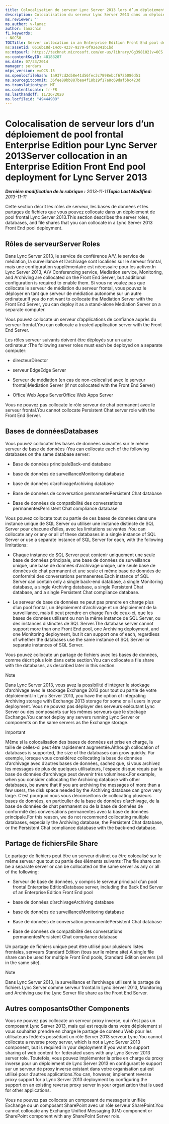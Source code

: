 ```yaml
---
title: Colocalisation de serveur Lync Server 2013 lors d’un déploiement de pool frontal Enterprise Edition
description: Colocalisation du serveur Lync Server 2013 dans un déploiement de pool frontal Enterprise Edition.
ms.reviewer: ''
ms.author: v-lanac
author: lanachin
f1.keywords:
- NOCSH
TOCTitle: Server collocation in an Enterprise Edition Front End pool deployment
ms:assetid: 0516b18d-14c0-4237-9279-0f92e341b1bd
ms:mtpsurl: https://technet.microsoft.com/en-us/library/Gg398102(v=OCS.15)
ms:contentKeyID: 48183287
ms.date: 07/23/2014
manager: serdars
mtps_version: v=OCS.15
ms.openlocfilehash: 1a937cd2d58e41d56fec3c7898ebcf6725086d51
ms.sourcegitcommit: 36fee89bb887bea4f18b19f17a8c69daf5bc423d
ms.translationtype: MT
ms.contentlocale: fr-FR
ms.lasthandoff: 11/26/2020
ms.locfileid: "49444909"
---
```

# <a name="server-collocation-in-an-enterprise-edition-front-end-pool-deployment-for-lync-server-2013"></a><span data-ttu-id="abf2d-103">Colocalisation de serveur lors d’un déploiement de pool frontal Enterprise Edition pour Lync Server 2013</span><span class="sxs-lookup"><span data-stu-id="abf2d-103">Server collocation in an Enterprise Edition Front End pool deployment for Lync Server 2013</span></span>

<div data-xmlns="http://www.w3.org/1999/xhtml">

<div class="topic" data-xmlns="http://www.w3.org/1999/xhtml" data-msxsl="urn:schemas-microsoft-com:xslt" data-cs="https://msdn.microsoft.com/">

<div data-asp="https://msdn2.microsoft.com/asp">



</div>

<div id="mainSection">

<div id="mainBody"><span data-ttu-id="abf2d-104">

<span> </span></span><span class="sxs-lookup"><span data-stu-id="abf2d-104">

<span> </span></span></span>

<span data-ttu-id="abf2d-105">_**Dernière modification de la rubrique :** 2013-11-11_</span><span class="sxs-lookup"><span data-stu-id="abf2d-105">_**Topic Last Modified:** 2013-11-11_</span></span>

<span data-ttu-id="abf2d-106">Cette section décrit les rôles de serveur, les bases de données et les partages de fichiers que vous pouvez collocate dans un déploiement de pool frontal Lync Server 2013.</span><span class="sxs-lookup"><span data-stu-id="abf2d-106">This section describes the server roles, databases, and file shares that you can collocate in a Lync Server 2013 Front End pool deployment.</span></span>

<div>

## <a name="server-roles"></a><span data-ttu-id="abf2d-107">Rôles de serveur</span><span class="sxs-lookup"><span data-stu-id="abf2d-107">Server Roles</span></span>

<span data-ttu-id="abf2d-108">Dans Lync Server 2013, le service de conférence A/V, le service de médiation, la surveillance et l’archivage sont localisés sur le serveur frontal, mais une configuration supplémentaire est nécessaire pour les activer.</span><span class="sxs-lookup"><span data-stu-id="abf2d-108">In Lync Server 2013, A/V Conferencing service, Mediation service, Monitoring, and Archiving are collocated on the Front End Server, but additional configuration is required to enable them.</span></span> <span data-ttu-id="abf2d-109">Si vous ne voulez pas que collocate le serveur de médiation du serveur frontal, vous pouvez le déployer en tant que serveur de médiation autonome sur un autre ordinateur.</span><span class="sxs-lookup"><span data-stu-id="abf2d-109">If you do not want to collocate the Mediation Server with the Front End Server, you can deploy it as a stand-alone Mediation Server on a separate computer.</span></span>

<span data-ttu-id="abf2d-110">Vous pouvez collocate un serveur d’applications de confiance auprès du serveur frontal.</span><span class="sxs-lookup"><span data-stu-id="abf2d-110">You can collocate a trusted application server with the Front End Server.</span></span>

<span data-ttu-id="abf2d-111">Les rôles serveur suivants doivent être déployés sur un autre ordinateur :</span><span class="sxs-lookup"><span data-stu-id="abf2d-111">The following server roles must each be deployed on a separate computer:</span></span>

  - <span data-ttu-id="abf2d-112">directeur</span><span class="sxs-lookup"><span data-stu-id="abf2d-112">Director</span></span>

  - <span data-ttu-id="abf2d-113">serveur Edge</span><span class="sxs-lookup"><span data-stu-id="abf2d-113">Edge Server</span></span>

  - <span data-ttu-id="abf2d-114">Serveur de médiation (en cas de non-colocalisé avec le serveur frontal)</span><span class="sxs-lookup"><span data-stu-id="abf2d-114">Mediation Server (if not collocated with the Front End Server)</span></span>

  - <span data-ttu-id="abf2d-115">Office Web Apps Server</span><span class="sxs-lookup"><span data-stu-id="abf2d-115">Office Web Apps Server</span></span>

<span data-ttu-id="abf2d-116">Vous ne pouvez pas collocate le rôle serveur de chat permanent avec le serveur frontal.</span><span class="sxs-lookup"><span data-stu-id="abf2d-116">You cannot collocate Persistent Chat server role with the Front End Server.</span></span>

</div>

<div>

## <a name="databases"></a><span data-ttu-id="abf2d-117">Bases de données</span><span class="sxs-lookup"><span data-stu-id="abf2d-117">Databases</span></span>

<span data-ttu-id="abf2d-118">Vous pouvez collocater les bases de données suivantes sur le même serveur de base de données :</span><span class="sxs-lookup"><span data-stu-id="abf2d-118">You can collocate each of the following databases on the same database server:</span></span>

  - <span data-ttu-id="abf2d-119">Base de données principale</span><span class="sxs-lookup"><span data-stu-id="abf2d-119">Back-end database</span></span>

  - <span data-ttu-id="abf2d-120">base de données de surveillance</span><span class="sxs-lookup"><span data-stu-id="abf2d-120">Monitoring database</span></span>

  - <span data-ttu-id="abf2d-121">base de données d’archivage</span><span class="sxs-lookup"><span data-stu-id="abf2d-121">Archiving database</span></span>

  - <span data-ttu-id="abf2d-122">Base de données de conversation permanente</span><span class="sxs-lookup"><span data-stu-id="abf2d-122">Persistent Chat database</span></span>

  - <span data-ttu-id="abf2d-123">Base de données de compatibilité des conversations permanentes</span><span class="sxs-lookup"><span data-stu-id="abf2d-123">Persistent Chat compliance database</span></span>

<span data-ttu-id="abf2d-124">Vous pouvez collocate tout ou partie de ces bases de données dans une instance unique de SQL Server ou utiliser une instance distincte de SQL Server pour chacune d’elles, avec les limitations suivantes :</span><span class="sxs-lookup"><span data-stu-id="abf2d-124">You can collocate any or any or all of these databases in a single instance of SQL Server or use a separate instance of SQL Server for each, with the following limitations:</span></span>

  - <span data-ttu-id="abf2d-125">Chaque instance de SQL Server peut contenir uniquement une seule base de données principale, une base de données de surveillance unique, une base de données d’archivage unique, une seule base de données de chat permanent et une seule et même base de données de conformité des conversations permanentes.</span><span class="sxs-lookup"><span data-stu-id="abf2d-125">Each instance of SQL Server can contain only a single back-end database, a single Monitoring database, a single Archiving database, a single Persistent Chat database, and a single Persistent Chat compliance database.</span></span>

  - <span data-ttu-id="abf2d-126">Le serveur de base de données ne peut pas prendre en charge plus d’un pool frontal, un déploiement d’archivage et un déploiement de la surveillance, mais il peut prendre en charge l’un de ceux-ci, que les bases de données utilisent ou non la même instance de SQL Server, ou des instances distinctes de SQL Server.</span><span class="sxs-lookup"><span data-stu-id="abf2d-126">The database server cannot support more than one Front End pool, one Archiving deployment, and one Monitoring deployment, but it can support one of each, regardless of whether the databases use the same instance of SQL Server or separate instances of SQL Server.</span></span>

<span data-ttu-id="abf2d-127">Vous pouvez collocate un partage de fichiers avec les bases de données, comme décrit plus loin dans cette section.</span><span class="sxs-lookup"><span data-stu-id="abf2d-127">You can collocate a file share with the databases, as described later in this section.</span></span>

<div>


> [!NOTE]  
> <span data-ttu-id="abf2d-128">Dans Lync Server 2013, vous avez la possibilité d’intégrer le stockage d’archivage avec le stockage Exchange 2013 pour tout ou partie de votre déploiement.</span><span class="sxs-lookup"><span data-stu-id="abf2d-128">In Lync Server 2013, you have the option of integrating Archiving storage with Exchange 2013 storage for some or all users in your deployment.</span></span> <span data-ttu-id="abf2d-129">Vous ne pouvez pas déployer des serveurs exécutant Lync Server ou des composants sur les mêmes serveurs que le stockage Exchange.</span><span class="sxs-lookup"><span data-stu-id="abf2d-129">You cannot deploy any servers running Lync Server or components on the same servers as the Exchange storage.</span></span>



</div>

<div>


> [!IMPORTANT]  
> <span data-ttu-id="abf2d-130">Même si la colocalisation des bases de données est prise en charge, la taille de celles-ci peut être rapidement augmentée.</span><span class="sxs-lookup"><span data-stu-id="abf2d-130">Although collocation of databases is supported, the size of the databases can grow quickly.</span></span> <span data-ttu-id="abf2d-131">Par exemple, lorsque vous considérez collocating la base de données d’archivage avec d’autres bases de données, sachez que, si vous archivez les messages de plus de quelques utilisateurs, l’espace disque requis par la base de données d’archivage peut devenir très volumineux.</span><span class="sxs-lookup"><span data-stu-id="abf2d-131">For example, when you consider collocating the Archiving database with other databases, be aware that if you are archiving the messages of more than a few users, the disk space needed by the Archiving database can grow very large.</span></span> <span data-ttu-id="abf2d-132">C’est pourquoi nous vous déconseillons de collocating plusieurs bases de données, en particulier de la base de données d’archivage, de la base de données de chat permanent ou de la base de données de conformité des conversations permanentes avec la base de données principale.</span><span class="sxs-lookup"><span data-stu-id="abf2d-132">For this reason, we do not recommend collocating multiple databases, especially the Archiving database, the Persistent Chat database, or the Persistent Chat compliance database with the back-end database.</span></span>



</div>

</div>

<div>

## <a name="file-share"></a><span data-ttu-id="abf2d-133">Partage de fichiers</span><span class="sxs-lookup"><span data-stu-id="abf2d-133">File Share</span></span>

<span data-ttu-id="abf2d-134">Le partage de fichiers peut être un serveur distinct ou être colocalisé sur le même serveur que tout ou partie des éléments suivants :</span><span class="sxs-lookup"><span data-stu-id="abf2d-134">The file share can be a separate server or can be collocated on the same server as any or all of the following:</span></span>

  - <span data-ttu-id="abf2d-135">Serveur de base de données, y compris le serveur principal d’un pool frontal Enterprise Edition</span><span class="sxs-lookup"><span data-stu-id="abf2d-135">Database server, including the Back End Server of an Enterprise Edition Front End pool</span></span>

  - <span data-ttu-id="abf2d-136">base de données d’archivage</span><span class="sxs-lookup"><span data-stu-id="abf2d-136">Archiving database</span></span>

  - <span data-ttu-id="abf2d-137">base de données de surveillance</span><span class="sxs-lookup"><span data-stu-id="abf2d-137">Monitoring database</span></span>

  - <span data-ttu-id="abf2d-138">Base de données de conversation permanente</span><span class="sxs-lookup"><span data-stu-id="abf2d-138">Persistent Chat database</span></span>

  - <span data-ttu-id="abf2d-139">Base de données de compatibilité des conversations permanentes</span><span class="sxs-lookup"><span data-stu-id="abf2d-139">Persistent Chat compliance database</span></span>

<span data-ttu-id="abf2d-140">Un partage de fichiers unique peut être utilisé pour plusieurs listes frontales, serveurs Standard Edition (tous sur le même site).</span><span class="sxs-lookup"><span data-stu-id="abf2d-140">A single file share can be used for multiple Front End pools, Standard Edition servers (all in the same site).</span></span>

<div>


> [!NOTE]  
> <span data-ttu-id="abf2d-141">Dans Lync Server 2013, la surveillance et l’archivage utilisent le partage de fichiers Lync Server comme serveur frontal.</span><span class="sxs-lookup"><span data-stu-id="abf2d-141">In Lync Server 2013, Monitoring and Archiving use the Lync Server file share as the Front End Server.</span></span>



</div>

</div>

<div>

## <a name="other-components"></a><span data-ttu-id="abf2d-142">Autres composants</span><span class="sxs-lookup"><span data-stu-id="abf2d-142">Other Components</span></span>

<span data-ttu-id="abf2d-143">Vous ne pouvez pas collocate un serveur proxy inverse, qui n’est pas un composant Lync Server 2013, mais qui est requis dans votre déploiement si vous souhaitez prendre en charge le partage de contenu Web pour les utilisateurs fédérés possédant un rôle Server 2013 serveur Lync.</span><span class="sxs-lookup"><span data-stu-id="abf2d-143">You cannot collocate a reverse proxy server, which is not a Lync Server 2013 component, but is required in your deployment if you want to support sharing of web content for federated users with any Lync Server 2013 server role.</span></span> <span data-ttu-id="abf2d-144">Toutefois, vous pouvez implémenter la prise en charge du proxy inverse pour un déploiement de Lync Server 2013 en configurant le support sur un serveur de proxy inverse existant dans votre organisation qui est utilisé pour d’autres applications.</span><span class="sxs-lookup"><span data-stu-id="abf2d-144">You can, however, implement reverse proxy support for a Lync Server 2013 deployment by configuring the support on an existing reverse proxy server in your organization that is used for other applications.</span></span>

<span data-ttu-id="abf2d-145">Vous ne pouvez pas collocate un composant de messagerie unifiée Exchange ou un composant SharePoint avec un rôle serveur SharePoint.</span><span class="sxs-lookup"><span data-stu-id="abf2d-145">You cannot collocate any Exchange Unified Messaging (UM) component or SharePoint component with any SharePoint Server role.</span></span>

<span data-ttu-id="abf2d-146"></div>

</div>

<span> </span>

</div>

</div>

</span><span class="sxs-lookup"><span data-stu-id="abf2d-146"></div>

</div>

<span> </span>

</div>

</div>

</span></span></div>


